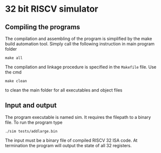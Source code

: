 # 32 bit RISCV simulator

## Compiling the programs

The compilation and assembling of the program is simplified by the make build
automation tool. Simply call the following instruction in main program folder
```
make all
```
The compilation and linkage procedure is specified in the `Makefile` file.
Use the cmd
```
make clean
```
to clean the main folder for all executables and object files

## Input and output
The program executable is named sim. It requires the filepath to a binary file.
To run the program type
```
./sim tests/addlarge.bin
```
The input must be a binary file of compiled RISCV 32 ISA code.
At termination the program will output the state of all 32 registers. 

